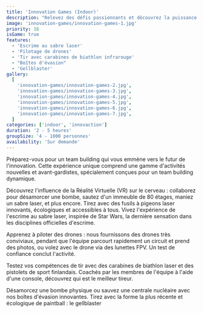 ```yaml
---
title: 'Innovation Games (Indoor)'
description: "Relevez des défis passionnants et découvrez la puissance de l'innovation dans le team building"
image: 'innovation-games/innovation-games-1.jpg'
priority: 16
isGame: true
features:
  - 'Escrime au sabre laser'
  - 'Pilotage de drones'
  - 'Tir avec carabines de biathlon infrarouge'
  - "Boîtes d'évasion"
  - 'Gellblaster'
gallery:
  [
    'innovation-games/innovation-games-2.jpg',
    'innovation-games/innovation-games-3.jpg',
    'innovation-games/innovation-games-4.jpg',
    'innovation-games/innovation-games-5.jpg',
    'innovation-games/innovation-games-6.jpg',
    'innovation-games/innovation-games-7.jpg',
  ]
categories: ['indoor', 'innovaction']
duration: '2 - 5 heures'
groupSize: '4 - 1000 personnes'
availability: 'Sur demande'
---
```


Préparez-vous pour un team building qui vous emmène vers le futur de l'innovation. Cette expérience unique comprend une gamme d'activités nouvelles et avant-gardistes, spécialement conçues pour un team building dynamique.

Découvrez l'influence de la Réalité Virtuelle (VR) sur le cerveau : collaborez pour désamorcer une bombe, sautez d'un immeuble de 80 étages, maniez un sabre laser, et plus encore.
Tirez avec des fusils à pigeons laser innovants, écologiques et accessibles à tous.
Vivez l'expérience de l'escrime au sabre laser, inspirée de Star Wars, la dernière sensation dans les disciplines officielles d'escrime.

Apprenez à piloter des drones : nous fournissons des drones très conviviaux, pendant que l'équipe parcourt rapidement un circuit et prend des photos, ou volez avec le drone via des lunettes FPV. Un test de confiance conclut l'activité.

Testez vos compétences de tir avec des carabines de biathlon laser et des pistolets de sport finlandais. Coachés par les membres de l'équipe à l'aide d'une console, découvrez qui est le meilleur tireur.

Désamorcez une bombe physique ou sauvez une centrale nucléaire avec nos boîtes d'évasion innovantes.
Tirez avec la forme la plus récente et écologique de paintball : le gellblaster
